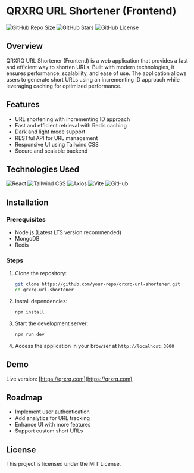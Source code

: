 # QRXRQ URL Shortener (Frontend)

![GitHub Repo Size](https://img.shields.io/github/repo-size/landofcash/qrxrq)
![GitHub Stars](https://img.shields.io/github/stars/landofcash/qrxrq?style=social)
![GitHub License](https://img.shields.io/github/license/landofcash/qrxrq)

## Overview
QRXRQ URL Shortener (Frontend) is a web application that provides a fast and efficient way to shorten URLs. Built with modern technologies, it ensures performance, scalability, and ease of use. The application allows users to generate short URLs using an incrementing ID approach while leveraging caching for optimized performance.

## Features
- URL shortening with incrementing ID approach
- Fast and efficient retrieval with Redis caching
- Dark and light mode support
- RESTful API for URL management
- Responsive UI using Tailwind CSS
- Secure and scalable backend

## Technologies Used
![React](https://img.shields.io/badge/React-20232A?style=for-the-badge&logo=react&logoColor=61DAFB)
![Tailwind CSS](https://img.shields.io/badge/TailwindCSS-38B2AC?style=for-the-badge&logo=tailwind-css&logoColor=white)
![Axios](https://img.shields.io/badge/axios.js-854195?style=for-the-badge&logo=axios&logoColor=5A29E4)
![Vite](https://img.shields.io/badge/Vite-646CFF?style=for-the-badge&logo=vite&logoColor=white)
![GitHub](https://img.shields.io/badge/GitHub-181717?style=for-the-badge&logo=github&logoColor=white)


## Installation
### Prerequisites
- Node.js (Latest LTS version recommended)
- MongoDB
- Redis

### Steps
1. Clone the repository:
   ```sh
   git clone https://github.com/your-repo/qrxrq-url-shortener.git
   cd qrxrq-url-shortener
   ```
2. Install dependencies:
   ```sh
   npm install
   ```
3. Start the development server:
   ```sh
   npm run dev
   ```
4. Access the application in your browser at `http://localhost:3000`

## Demo
Live version: [https://qrxrq.com](https://qrxrq.com)

## Roadmap
- Implement user authentication
- Add analytics for URL tracking
- Enhance UI with more features
- Support custom short URLs

## License
This project is licensed under the MIT License.

